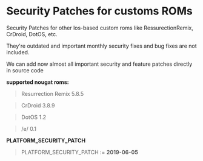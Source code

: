 Security Patches for customs ROMs
===========
Security Patches for other los-based custom roms like RessurectionRemix, CrDroid, DotOS, etc.

They're outdated and important monthly security fixes and bug fixes are not included.

We can add now almost all important security and feature patches directly in source code

**supported nougat roms:**
> Resurrection Remix 5.8.5

> CrDroid 3.8.9 

> DotOS 1.2

> /e/ 0.1 

**PLATFORM_SECURITY_PATCH**
> PLATFORM_SECURITY_PATCH := **2019-06-05**
